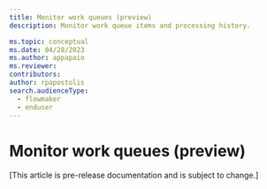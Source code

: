 ```yaml
---
title: Monitor work queues (preview)
description: Monitor work queue items and processing history.

ms.topic: conceptual
ms.date: 04/28/2023
ms.author: appapaio
ms.reviewer: 
contributors:
author: rpapostolis
search.audienceType: 
  - flowmaker
  - enduser
---
```


# Monitor work queues (preview)

[This article is pre-release documentation and is subject to change.]